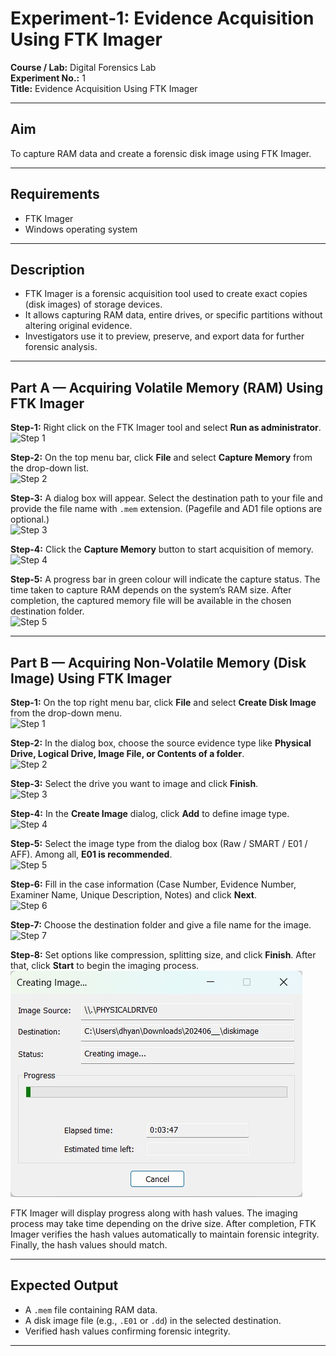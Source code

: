 # Experiment-1: Evidence Acquisition Using FTK Imager

**Course / Lab:** Digital Forensics Lab  
**Experiment No.:** 1  
**Title:** Evidence Acquisition Using FTK Imager  


---

## Aim
To capture RAM data and create a forensic disk image using FTK Imager.

---

## Requirements
- FTK Imager  
- Windows operating system  

---

## Description
- FTK Imager is a forensic acquisition tool used to create exact copies (disk images) of storage devices.  
- It allows capturing RAM data, entire drives, or specific partitions without altering original evidence.  
- Investigators use it to preview, preserve, and export data for further forensic analysis.  

---

## Part A — Acquiring Volatile Memory (RAM) Using FTK Imager

**Step-1:** Right click on the FTK Imager tool and select **Run as administrator**.  
![Step 1](images/exp1-ram-step1.png)

**Step-2:** On the top menu bar, click **File** and select **Capture Memory** from the drop-down list.  
![Step 2](images/exp1-ram-step2.png)

**Step-3:** A dialog box will appear. Select the destination path to your file and provide the file name with `.mem` extension. (Pagefile and AD1 file options are optional.)  
![Step 3](images/exp1-ram-step3.png)

**Step-4:** Click the **Capture Memory** button to start acquisition of memory.  
![Step 4](images/exp1-ram-step4.png)

**Step-5:** A progress bar in green colour will indicate the capture status. The time taken to capture RAM depends on the system’s RAM size. After completion, the captured memory file will be available in the chosen destination folder.  
![Step 5](images/exp1-ram-step5.png)

---

## Part B — Acquiring Non-Volatile Memory (Disk Image) Using FTK Imager

**Step-1:** On the top right menu bar, click **File** and select **Create Disk Image** from the drop-down menu.  
![Step 1](images/exp1-disk-step1.png)

**Step-2:** In the dialog box, choose the source evidence type like **Physical Drive, Logical Drive, Image File, or Contents of a folder**.  
![Step 2](images/exp1-disk-step2.png)

**Step-3:** Select the drive you want to image and click **Finish**.  
![Step 3](images/exp1-disk-step3.png)

**Step-4:** In the **Create Image** dialog, click **Add** to define image type.  
![Step 4](images/exp1-disk-step4.png)

**Step-5:** Select the image type from the dialog box (Raw / SMART / E01 / AFF). Among all, **E01 is recommended**.  
![Step 5](images/exp1-disk-step5.png)

**Step-6:** Fill in the case information (Case Number, Evidence Number, Examiner Name, Unique Description, Notes) and click **Next**.  
![Step 6](images/exp1-disk-step6.png)

**Step-7:** Choose the destination folder and give a file name for the image.  
![Step 7](images/exp1-disk-step7.png)

**Step-8:** Set options like compression, splitting size, and click **Finish**. After that, click **Start** to begin the imaging process.  
![(images/exp1-disk-step8.png)](https://github.com/Yaswanth767/Digital-Forensics/blob/bdf9300d807a6dc78d88a4723b780df4d6aaa27d/images/WhatsApp%20Image%202025-09-01%20at%2012.18.06.jpeg)

FTK Imager will display progress along with hash values. The imaging process may take time depending on the drive size. After completion, FTK Imager verifies the hash values automatically to maintain forensic integrity. Finally, the hash values should match.  

---

## Expected Output
- A `.mem` file containing RAM data.  
- A disk image file (e.g., `.E01` or `.dd`) in the selected destination.  
- Verified hash values confirming forensic integrity.  

---



